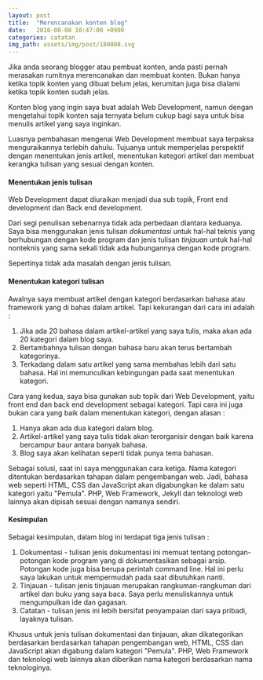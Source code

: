 ```yaml
---
layout: post
title:  "Merencanakan konten blog"
date:   2018-08-08 10:47:00 +0900
categories: catatan 
img_path: assets/img/post/180808.svg
---
```


Jika anda seorang blogger atau pembuat konten, anda pasti pernah merasakan rumitnya merencanakan dan membuat konten. Bukan hanya ketika topik konten yang dibuat belum jelas, kerumitan juga bisa dialami ketika topik konten sudah jelas.

Konten blog yang ingin saya buat adalah Web Development, namun dengan mengetahui topik konten saja ternyata belum cukup bagi saya untuk bisa menulis artikel yang saya inginkan.

Luasnya pembahasan mengenai Web Development membuat saya terpaksa menguraikannya terlebih dahulu. Tujuanya untuk memperjelas perspektif dengan menentukan jenis artikel, menentukan kategori artikel dan membuat kerangka tulisan yang sesuai dengan konten.

#### Menentukan jenis tulisan 

Web Development dapat diuraikan menjadi dua sub topik, Front end development dan Back end development. 

Dari segi penulisan sebenarnya tidak ada perbedaan diantara keduanya. Saya bisa menggunakan jenis tulisan _dokumentasi_ untuk hal-hal teknis yang berhubungan dengan kode program dan jenis tulisan _tinjauan_ untuk hal-hal nonteknis yang sama sekali tidak ada hubungannya dengan kode program. 

Sepertinya tidak ada masalah dengan jenis tulisan. 

#### Menentukan kategori tulisan 

Awalnya saya membuat artikel dengan kategori berdasarkan bahasa atau framework yang di bahas dalam artikel. Tapi kekurangan dari cara ini adalah : 
1. Jika ada 20 bahasa dalam artikel-artikel yang saya tulis, maka akan ada 20 kategori dalam blog saya. 
2. Bertambahnya tulisan dengan bahasa baru akan terus bertambah kategorinya. 
3. Terkadang dalam satu artikel yang sama membahas lebih dari satu bahasa. Hal ini memunculkan kebingungan pada saat menentukan kategori.

Cara yang kedua, saya bisa gunakan sub topik dari Web Development, yaitu front end dan back end development sebagai kategori. Tapi cara ini juga bukan cara yang baik dalam menentukan kategori, dengan alasan : 
1. Hanya akan ada dua kategori dalam blog. 
2. Artikel-artikel yang saya tulis tidak akan terorganisir dengan baik karena bercampur baur antara banyak bahasa.
3. Blog saya akan kelihatan seperti tidak punya tema bahasan. 

Sebagai solusi, saat ini saya menggunakan cara ketiga. Nama kategori ditentukan berdasarkan tahapan dalam pengembangan web. Jadi, bahasa web seperti HTML, CSS dan JavaScript akan digabungkan ke dalam satu kategori yaitu "Pemula". PHP, Web Framework, Jekyll dan teknologi web lainnya akan dipisah sesuai dengan namanya sendiri. 

#### Kesimpulan 

Sebagai kesimpulan, dalam blog ini terdapat tiga jenis tulisan : 
1. Dokumentasi - tulisan jenis dokumentasi ini memuat tentang potongan-potongan kode program yang di dokumentasikan sebagai arsip. Potongan kode juga bisa berupa perintah command line. Hal ini perlu saya lakukan untuk mempermudah pada saat dibutuhkan nanti.
2. Tinjauan - tulisan jenis tinjauan merupakan rangkuman-rangkuman dari artikel dan buku yang saya baca. Saya perlu menuliskannya untuk mengumpulkan ide dan gagasan.
3. Catatan - tulisan jenis ini lebih bersifat penyampaian dari saya pribadi, layaknya tulisan.

Khusus untuk jenis tulisan dokumentasi dan tinjauan, akan dikategorikan berdasarkan berdasarkan tahapan pengembangan web, HTML, CSS dan JavaScript akan digabung dalam kategori "Pemula". PHP, Web Framework dan teknologi web lainnya akan diberikan nama kategori berdasarkan nama teknologinya. 